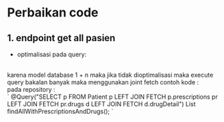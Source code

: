 # Perbaikan code 

## 1. endpoint get all pasien 
- optimalisasi pada query: 
<br>
karena model database 1 + n maka jika tidak dioptimalisasi maka execute query bakalan banyak maka menggunakan joint fetch contoh kode :
<br>
pada repository : 
<br>
`
@Query("SELECT p FROM Patient p LEFT JOIN FETCH p.prescriptions pr LEFT JOIN FETCH pr.drugs d LEFT JOIN FETCH d.drugDetail")
List<Patient> findAllWithPrescriptionsAndDrugs();
`
